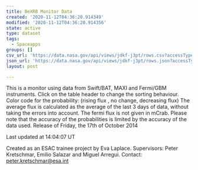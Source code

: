 ```yaml
---
title: BeXRB Monitor Data
created: '2020-11-12T04:36:20.914349'
modified: '2020-11-12T04:36:20.914356'
state: active
type: dataset
tags:
  - Spaceapps
groups: []
csv_url: 'https://data.nasa.gov/api/views/jdkf-j3pt/rows.csv?accessType=DOWNLOAD'
json_url: 'https://data.nasa.gov/api/views/jdkf-j3pt/rows.json?accessType=DOWNLOAD'
layout: post

---
```

This is a monitor using data from Swift/BAT, MAXI and Fermi/GBM instruments. 
Click on the table header to change the sorting behaviour. 
Color code for the probability: (rising flux , no change, decreasing flux)
The average flux is calculated as the average of the last 3 days of data, without taking the errors into account. The fermi flux is not given in mCrab. 
Please note that the accuracy of the probabilities is limited by the accuracy of the data used.
Release of Friday, the 17th of October 2014

Last updated at 14:04:07 UT

Created as an ESAC trainee project by Eva Laplace. 
Supervisors: Peter Kretschmar, Emilio Salazar and Miguel Arregui. 
Contact: peter.kretschmar@esa.int
